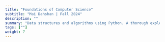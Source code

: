 ```yaml
---
title: "Foundations of Computer Science"
subtitle: "Mai Dahshan | Fall 2024"
description: ""
summary: "Data structures and algorithms using Python. A thorough exploration of data structures such as arrays, linked lists, stacks, queues, trees, graphs, and hash tables, along with essential algorithms for searching, sorting, and optimization, including recursion, dynamic programming, and greedy methods."
tags: [""]
weight: 7
---
```

